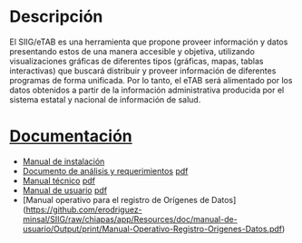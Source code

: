 # Descripción
El SIIG/eTAB es una herramienta que propone proveer información y datos presentando 
estos de una manera accesible y objetiva, utilizando 
visualizaciones gráficas de diferentes tipos (gráficas, mapas, tablas interactivas) 
que buscará distribuir y proveer información de diferentes programas de forma 
unificada. Por lo tanto, el eTAB será alimentado por los datos obtenidos a 
partir de la información administrativa producida por el sistema estatal y 
nacional de información de salud.


# [Documentación](https://github.com/rigosv/SIIG/tree/master/app/Resources/doc)
* [Manual de instalación](https://github.com/rigosv/SIIG/blob/master/app/Resources/doc/manual-tecnico/Contents/instalacion.md)
* [Documento de análisis y requerimientos](https://github.com/rigosv/SIIG/tree/master/app/Resources/doc/analisis-y-requerimientos/Contents) [pdf](https://github.com/rigosv/SIIG/blob/master/app/Resources/doc/analisis-y-requerimientos/Output/print/book.pdf?raw=true)
* [Manual técnico](https://github.com/rigosv/SIIG/tree/master/app/Resources/doc/manual-tecnico/Contents) [pdf](https://github.com/rigosv/SIIG/blob/master/app/Resources/doc/manual-tecnico/Output/print/book.pdf?raw=true)
* [Manual de usuario](https://github.com/rigosv/SIIG/tree/master/app/Resources/doc/manual-de-usuario/Contents) [pdf](https://github.com/rigosv/SIIG/blob/master/app/Resources/doc/manual-de-usuario/Output/print/book.pdf?raw=true)
* [Manual operativo para el registro de Orígenes de Datos] (https://github.com/erodriguez-minsal/SIIG/raw/chiapas/app/Resources/doc/manual-de-usuario/Output/print/Manual-Operativo-Registro-Origenes-Datos.pdf)